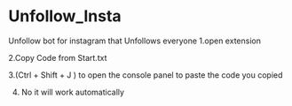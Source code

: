 # Unfollow_Insta
Unfollow bot for instagram that Unfollows everyone
1.open extension 

2.Copy Code from Start.txt
 
3.(Ctrl + Shift + J ) to open the console panel to paste the code you copied 

4. No it will work automatically 
